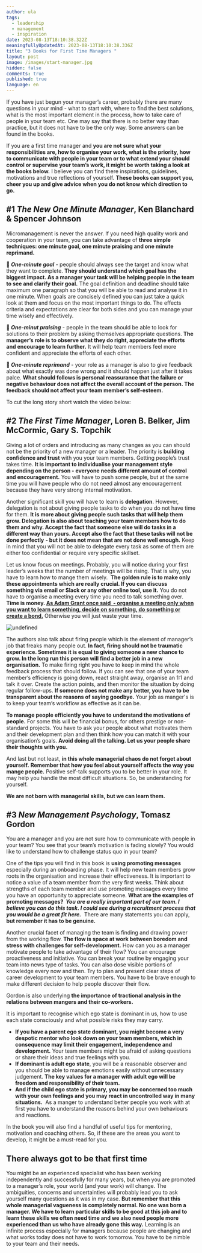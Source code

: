```yaml
---
author: ula
tags:
  - leadership
  - management
  - inspiration
date: 2023-08-13T18:10:38.322Z
meaningfullyUpdatedAt: 2023-08-13T18:10:38.336Z
title: "3 Books for First Time Managers "
layout: post
image: /images/start-manager.jpg
hidden: false
comments: true
published: true
language: en
---
```

If you have just begun your manager’s career, probably there are many questions in your mind - what to start with, where to find the best solutions, what is the most important element in the process, how to take care of people in your team etc. One may say that there is no better way than practice, but it does not have to be the only way. Some answers can be found in the books. 

If you are a first time manager and **you are not sure what your responsibilities are, how to organise your work, what is the priority, how to communicate with people in your team or to what extend your should control or supervise your team’s work, it might be worth taking a look at the books below.** I believe you can find there inspirations, guidelines, motivations and true reflections of yourself. **These books can support you, cheer you up and give advice when you do not know which direction to go.** 

## **\#1 *The New One Minute Manager*, Ken Blanchard & Spencer Johnson** 

Micromanagement is never the answer. If you need high quality work and cooperation in your team, you can take advantage of **three simple techniques: one minute goal, one minute praising and one minute reprimand.** 

**💪 *One-minute goal*** - people should always see the target and know what they want to complete. **They should understand which goal has the biggest impact. As a manager your task will be helping people in the team to see and clarify their goal.** The goal definition and deadline should take maximum one paragraph so that you will be able to read and analyse it in one minute. When goals are concisely defined you can just take a quick look at them and focus on the most important things to do. The effects criteria and expectations are clear for both sides and you can manage your time wisely and effectively.

**🙌 *One-minut praising*** - people in the team should be able to look for solutions to their problem by asking themselves appropriate questions. **The manager’s role is to observe what they do right, appreciate the efforts and encourage to learn further.** It will help team members feel more confident and appreciate the efforts of each other.

**🙏 *One-minute reprimand*** - your role as a manager is also to give feedback about what exactly was done wrong and it should happen just after it takes palce. **What should follows is personal reassurance that the failure or negative behaviour does not affect the overall account of the person. The feedback should not affect your team member’s self-esteem.**

To cut the long story short watch the video below: 

<YouTubeEmbed url='https://www.youtube.com/watch?v=v3NLetsLYu4&t=1s' />

## **\#2 *The First Time Manager*, Loren B. Belker, Jim McCormic, Gary S. Topchik**

Giving a lot of orders and introducing as many changes as you can should not be the priority of a new manager or a leader. The priority is **building confidence and trust** with you your team members. Getting people’s trust takes time. **It is important to individualise your management style depending on the person - everyone needs different amount of control and encouragement.** You will have to push some people, but at the same time you will have people who do not need almost any encouragement because they have very strong internal motivation.

Another significant skill you will have to learn is **delegation**. However, delegation is not about giving people tasks to do when you do not have time for them. **It is more about giving people such tasks that will help them grow. Delegation is also about teaching your team members how to do them and why. Accept the fact that someone else will do tasks in a different way than yours. Accept also the fact that these tasks will not be done perfectly** **\- but it does not mean that are not done well enough.** Keep in mind that you will not be able to delegate every task as some of them are either too confidential or require very specific skillset. 

Let us know focus on meetings. Probably, you will notice during your first leader’s weeks that the number of meetings will be rising. That is why, you have to learn how to mange them wisely.  **The golden rule is to make only these appointments which are really crucial. If you can discuss something via email or Slack or any other online tool, use it.** You do not have to organise a meeting every time you need to talk something over. **Time is money. [As Adam Grant once said  - organise a meeting only when you want to learn something, decide on something, do something or create a bond.](https://www.inc.com/minda-zetlin/adam-grant-wharton-meetings.html)** Otherwise you will just waste your time. 

<div class="image"><img src="/images/adam_grant_meetings.png" alt="undefined" title="undefined"  /> </div>

The authors also talk about firing people which is the element of manager’s job that freaks many people out. **In fact, firing should not be traumatic experience. Sometimes it is equal to giving someone a new chance to grow. In the long run this person will find a better job in a new organisation.** To make firing right you have to keep in mind the whole feedback process that should follow. If you can see that one of your team member’s efficiency is going down, react straight away, organise an 1:1 and talk it over. Create the action points, and then monitor the situation by doing regular follow-ups. **If someone does not make any better, you have to be transparent about the reasons of saying goodbye.** Your job as manger's is to keep your team’s workflow as effective as it can be. 

**To manage people efficiently you have to understand the motivations of people.** For some this will be financial bonus, for others prestige or non-standard projects. You have to ask your people about what motivates them and their development plan and then think how you can match it with your organisation’s goals. **Avoid doing all the talking. Let us your people share their thoughts with you.** 

And last but not least, **in this whole managerial chaos do not forget about yourself.** **Remember that how you feel about yourself affects the way you mange people.** Positive self-talk supports you to be better in your role. It may help you handle the most difficult situations. So, be understanding for yourself. 

**We are not born with managerial skills, but we can learn them.** 

## **\#3 *New Management Psychology*, Tomasz Gordon** 

You are a manager and you are not sure how to communicate with people in your team? You see that your team’s motivation is fading slowly? You would like to understand how to challenge status quo in your team?

One of the tips you will find in this book is **using promoting messages** especially during an onboarding phase. It will help new team members grow roots in the organisation and increase their effectiveness. It is important to notice a value of a team member from the very first weeks. Think about strengths of each team member and use promoting messages every time you have an opportunity to appreciate someone. **What are the examples of promoting messages?  *You are a really important part of our team. I believe you can do this task. I could see during a recruitment process that you would be a great fit here.***  There are many statements you can apply,  **but remember it has to be genuine.** 

Another crucial facet of managing the team is finding and drawing power from the working flow. **The flow is space at work between boredom and stress with challenges for self-development.** How can you as a manager motivate people to take advantage of their flow? You can encourage proactiveness and initiative. You can break your routine by engaging your team into news type of tasks. You can also dose visible portions of knowledge every now and then. Try to plan and present clear steps of career development to your team members. You have to be brave enough to make different decision to help people discover their flow. 

Gordon is also underlying **the importance of tractional analysis in the relations between  mangers and their co-workers.**  

<YouTubeEmbed url='https://www.youtube.com/watch?v=NfIuXG8AN9Y' />

It is important to recognise which ego state is dominant in us, how to use each state consciously and what possible risks they may carry.

* **If you have a parent ego state dominant, you might become a very despotic mentor who look down on your team members, which in consequence may limit their engagement, independence and development.** Your team members might be afraid of asking questions or share their ideas and true feelings with you. 
* **If dominant is adult ego state**, you will be a reasonable observer and you should be able to manage emotions easily without unnecessary judgement. **The key values for a manager with adult ego will be freedom and responsibility of their team.** 
* **And if the child ego state is primary, you may be concerned too much with your own feelings and you may react in uncontrolled way in many situations.**  As a manger to understand better people you work with at first you have to understand the reasons behind your own behaviours and reactions. 

In the book you will also find a handful of useful tips for mentoring, motivation and coaching others. So, if these are the areas you want to develop, it might be a must-read for you. 

## **There always got to be that first time** 

You might be an experienced specialist who has been working independently and successfully for many years, but when you are promoted to a manager’s role, your world (and your work) will change. The ambiguities, concerns and uncertainties will probably lead you to ask yourself many questions as it was in my case. **But remember that this whole managerial vagueness is completely normal. No one was born a manager. We have to learn particular skills to be good at this job and to learn these skills we often need time and we also need people more experienced than us who have already gone this way.** Learning is an infinite process especially for managers because people are changing and what works today does not have to work tomorrow. You have to be nimble to your team and their needs.
